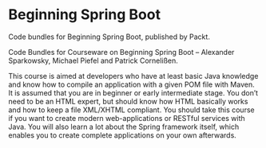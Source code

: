# Beginning Spring Boot
Code bundles for Beginning Spring Boot, published by Packt.

Code Bundles for Courseware on Beginning Spring Boot – Alexander Sparkowsky, Michael Piefel and Patrick Cornelißen. 

This course is aimed at developers who have at least basic Java knowledge and know how to compile an application with a given POM file with Maven. It is assumed that you are in beginner or early intermediate stage. You don’t need to be an HTML expert, but should know how HTML basically works and how to keep a file XML/XHTML compliant. You should take this course if you want to create modern web-applications or RESTful services with Java. You will also learn a lot about the Spring framework itself, which enables you to create complete applications on your own afterwards.
